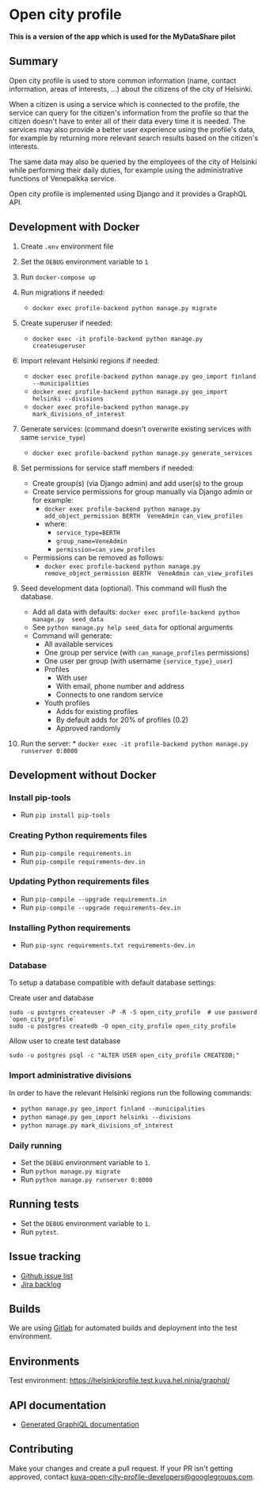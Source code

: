# Open city profile

**This is a version of the app which is used for the MyDataShare pilot**

## Summary

Open city profile is used to store common information (name, contact 
information, areas of interests, ...) about the citizens of the city of Helsinki.

When a citizen is using a service which is connected to the profile, the 
service can query for the citizen's information from the profile so that the 
citizen doesn't have to enter all of their data every time it is needed. The 
services may also provide a better user experience using the profile's data, 
for example by returning more relevant search results based on the citizen's 
interests.

The same data may also be queried by the employees of the city of Helsinki 
while performing their daily duties, for example using the administrative 
functions of Venepaikka service.

Open city profile is implemented using Django and it provides a GraphQL API.

## Development with Docker

1. Create `.env` environment file

2. Set the `DEBUG` environment variable to `1`

3. Run `docker-compose up`

4. Run migrations if needed: 
    * `docker exec profile-backend python manage.py migrate`

5. Create superuser if needed: 
    * `docker exec -it profile-backend python manage.py createsuperuser`
    
6. Import relevant Helsinki regions if needed:

    * `docker exec profile-backend python manage.py geo_import finland --municipalities`
    * `docker exec profile-backend python manage.py geo_import helsinki --divisions`
    * `docker exec profile-backend python manage.py mark_divisions_of_interest`

7. Generate services: (command doesn't overwrite existing services with same 
`service_type`)
   
    * `docker exec profile-backend python manage.py generate_services`
  
8. Set permissions for service staff members if needed:
   
   * Create group(s) (via Django admin) and add user(s) to the group
   * Create service permissions for group manually via Django admin or for example:
     * `docker exec profile-backend python manage.py add_object_permission BERTH 
     VeneAdmin can_view_profiles`
     * where:
       * `service_type=BERTH`
       * `group_name=VeneAdmin`
       * `permission=can_view_profiles`
   * Permissions can be removed as follows:
     * `docker exec profile-backend python manage.py remove_object_permission BERTH 
     VeneAdmin can_view_profiles`

9. Seed development data (optional). This command will flush the database.

    * Add all data with defaults: `docker exec profile-backend python manage.py 
    seed_data`
    * See `python manage.py help seed_data` for optional arguments
    * Command will generate:
      * All available services
      * One group per service (with `can_manage_profiles` permissions)
      * One user per group (with username `{service_type}_user`)
      * Profiles
        * With user
        * With email, phone number and address 
        * Connects to one random service
      * Youth profiles
        * Adds for existing profiles
        * By default adds for 20% of profiles (0.2)
        * Approved randomly

10.  Run the server:
    * `docker exec -it profile-backend python manage.py runserver 0:8000`

## Development without Docker

### Install pip-tools

* Run `pip install pip-tools`

### Creating Python requirements files

* Run `pip-compile requirements.in`
* Run `pip-compile requirements-dev.in`

### Updating Python requirements files

* Run `pip-compile --upgrade requirements.in`
* Run `pip-compile --upgrade requirements-dev.in`

### Installing Python requirements

* Run `pip-sync requirements.txt requirements-dev.in`

### Database

To setup a database compatible with default database settings:

Create user and database

    sudo -u postgres createuser -P -R -S open_city_profile  # use password `open_city_profile`
    sudo -u postgres createdb -O open_city_profile open_city_profile

Allow user to create test database

    sudo -u postgres psql -c "ALTER USER open_city_profile CREATEDB;"

### Import administrative divisions

In order to have the relevant Helsinki regions run the following commands:

* `python manage.py geo_import finland --municipalities`
* `python manage.py geo_import helsinki --divisions`
* `python manage.py mark_divisions_of_interest`

### Daily running

* Set the `DEBUG` environment variable to `1`.
* Run `python manage.py migrate`
* Run `python manage.py runserver 0:8000`

## Running tests

* Set the `DEBUG` environment variable to `1`.
* Run `pytest`.

## Issue tracking

* [Github issue list](https://github.com/City-of-Helsinki/open-city-profile/issues)
* [Jira backlog](https://helsinkisolutionoffice.atlassian.net/secure/RapidBoard.jspa?rapidView=23&projectKey=OM&view=planning)

## Builds

We are using [Gitlab](https://gitlab.com/City-of-Helsinki/KuVa/github-mirrors/open-city-profile/pipelines) 
for automated builds and deployment into the test environment.

## Environments

Test environment: https://helsinkiprofile.test.kuva.hel.ninja/graphql/

## API documentation

* [Generated GraphiQL documentation](https://helsinkiprofile.test.kuva.hel.ninja/graphql/)

## Contributing

Make your changes and create a pull request. If your PR isn't getting 
approved, contact kuva-open-city-profile-developers@googlegroups.com.
